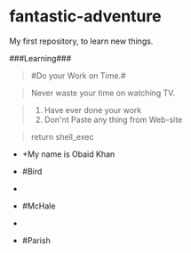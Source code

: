 # fantastic-adventure
My first repository, to learn new things.

###Learning###

> #Do your Work on Time.#

> Never waste your time on watching TV.

> 1. Have ever done your work
> 2. Don'nt Paste any thing from Web-site

> return shell_exec

* +My name is Obaid Khan

* #Bird
* 
* #McHale
* 
* #Parish
